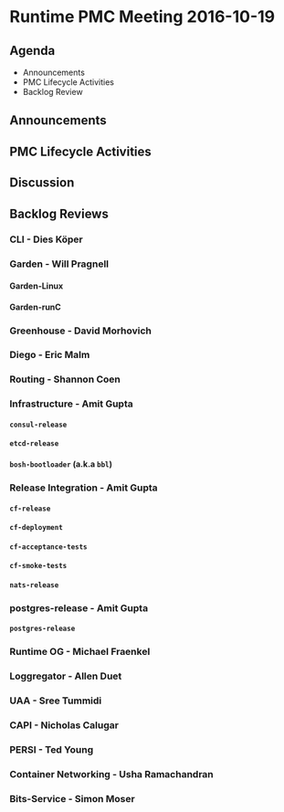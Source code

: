 # Runtime PMC Meeting 2016-10-19

## Agenda

* Announcements
* PMC Lifecycle Activities
* Backlog Review

## Announcements


## PMC Lifecycle Activities


## Discussion


## Backlog Reviews

### CLI - Dies Köper

### Garden - Will Pragnell

#### Garden-Linux

#### Garden-runC

### Greenhouse - David Morhovich

### Diego - Eric Malm

### Routing - Shannon Coen

### Infrastructure - Amit Gupta

#### `consul-release`

#### `etcd-release`

#### `bosh-bootloader` (a.k.a `bbl`)

### Release Integration - Amit Gupta

#### `cf-release`

#### `cf-deployment`

#### `cf-acceptance-tests`

#### `cf-smoke-tests`

#### `nats-release`

### postgres-release - Amit Gupta

#### `postgres-release`

### Runtime OG - Michael Fraenkel

### Loggregator - Allen Duet

### UAA - Sree Tummidi

### CAPI - Nicholas Calugar

### PERSI - Ted Young

### Container Networking - Usha Ramachandran

### Bits-Service - Simon Moser
